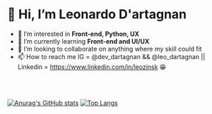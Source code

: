 # 👋 Hi, I’m Leonardo D'artagnan
- 👀 I’m interested in **Front-end, Python, UX**
- 🌱 I’m currently learning **Front-end and UI/UX**
- 💞️ I’m looking to collaborate on anything where my skill could fit
- 📫 How to reach me IG = @dev_dartagnan && @leo_dartagnan || Linkedin = https://www.linkedin.com/in/leozinsk :grin:


<br><br><br>
[![Anurag's GitHub stats](https://github-readme-stats.vercel.app/api?username=devdartagnan&show_icons=true&theme=dracula&layout=compact)](https://github.com/devdartagnan/github-readme-stats)
[![Top Langs](https://github-readme-stats.vercel.app/api/top-langs/?username=devdartagnan&show_icons=true&theme=dracula&layout=compact)](https://github.com/devdartagnan/github-readme-stats)
